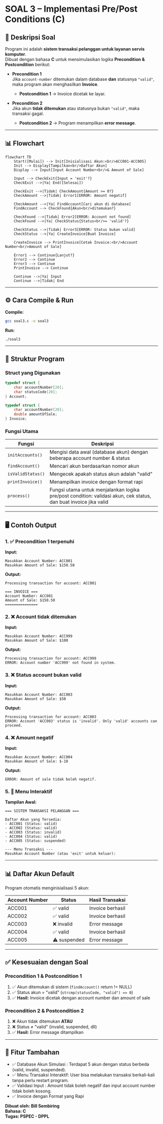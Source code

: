 # SOAL 3 – Implementasi Pre/Post Conditions (C)

## 📌 Deskripsi Soal

Program ini adalah **sistem transaksi pelanggan untuk layanan servis komputer**.  
Dibuat dengan bahasa **C** untuk mensimulasikan logika **Precondition & Postcondition** berikut:

- **Precondition 1**  
  Jika `account-number` ditemukan dalam database **dan** statusnya `"valid"`, maka program akan menghasilkan **Invoice**.  
  - **Postcondition 1** → Invoice dicetak ke layar.  

- **Precondition 2**  
  Jika akun **tidak ditemukan** atau statusnya bukan `"valid"`, maka transaksi gagal.  
  - **Postcondition 2** → Program menampilkan **error message**.  

---

## 📊 Flowchart

```mermaid
flowchart TD
    Start([Mulai]) --> Init[Inisialisasi Akun:<br/>ACC001-ACC005]
    Init --> Display[Tampilkan<br/>Daftar Akun]
    Display --> Input[Input Account Number<br/>& Amount of Sale]
    
    Input --> CheckExit{Input = 'exit'?}
    CheckExit -->|Ya| End([Selesai])
    
    CheckExit -->|Tidak| CheckAmount{Amount >= 0?}
    CheckAmount -->|Tidak| Error1[ERROR: Amount negatif]
    
    CheckAmount -->|Ya| FindAccount[Cari akun di database]
    FindAccount --> CheckFound{Akun<br/>ditemukan?}
    
    CheckFound -->|Tidak| Error2[ERROR: Account not found]
    CheckFound -->|Ya| CheckStatus{Status<br/>= 'valid'?}
    
    CheckStatus -->|Tidak| Error3[ERROR: Status bukan valid]
    CheckStatus -->|Ya| CreateInvoice[Buat Invoice]
    
    CreateInvoice --> PrintInvoice[Cetak Invoice:<br/>Account Number<br/>Amount of Sale]
    
    Error1 --> Continue{Lanjut?}
    Error2 --> Continue
    Error3 --> Continue
    PrintInvoice --> Continue
    
    Continue -->|Ya| Input
    Continue -->|Tidak| End
```

---

## ⚙️ Cara Compile & Run

**Compile:**
```bash
gcc soal3.c -o soal3
```

**Run:**
```bash
./soal3
```

---

## 📖 Struktur Program

### Struct yang Digunakan

```c
typedef struct {
    char accountNumber[20];
    char statusCode[20];
} Account;

typedef struct {
    char accountNumber[20];
    double amountOfSale;
} Invoice;
```

### Fungsi Utama

| Fungsi | Deskripsi |
|--------|-----------|
| `initAccounts()` | Mengisi data awal (database akun) dengan beberapa account number & status |
| `findAccount()` | Mencari akun berdasarkan nomor akun |
| `isValidStatus()` | Mengecek apakah status akun adalah "valid" |
| `printInvoice()` | Menampilkan invoice dengan format rapi |
| `process()` | Fungsi utama untuk menjalankan logika pre/post condition: validasi akun, cek status, dan buat invoice jika valid |

---

## 🖥️ Contoh Output

### 1. ✅ Precondition 1 terpenuhi

**Input:**
```
Masukkan Account Number: ACC001
Masukkan Amount of Sale: $150.50
```

**Output:**
```
Processing transaction for account: ACC001

=== INVOICE ===
Account Number: ACC001
Amount of Sale: $150.50
===============
```

### 2. ❌ Account tidak ditemukan

**Input:**
```
Masukkan Account Number: ACC999
Masukkan Amount of Sale: $100
```

**Output:**
```
Processing transaction for account: ACC999
ERROR: Account number 'ACC999' not found in system.
```

### 3. ❌ Status account bukan valid

**Input:**
```
Masukkan Account Number: ACC003
Masukkan Amount of Sale: $50
```

**Output:**
```
Processing transaction for account: ACC003
ERROR: Account 'ACC003' status is 'invalid'. Only 'valid' accounts can proceed.
```

### 4. ❌ Amount negatif

**Input:**
```
Masukkan Account Number: ACC004
Masukkan Amount of Sale: $-10
```

**Output:**
```
ERROR: Amount of sale tidak boleh negatif.
```

### 5. 🔄 Menu Interaktif

**Tampilan Awal:**
```
=== SISTEM TRANSAKSI PELANGGAN ===

Daftar Akun yang Tersedia:
- ACC001 (Status: valid)
- ACC002 (Status: valid)
- ACC003 (Status: invalid)
- ACC004 (Status: valid)
- ACC005 (Status: suspended)

--- Menu Transaksi ---
Masukkan Account Number (atau 'exit' untuk keluar): 
```

---

## 📊 Daftar Akun Default

Program otomatis menginisialisasi 5 akun:

| Account Number | Status | Hasil Transaksi |
|---------------|--------|-----------------|
| ACC001 | ✅ valid | Invoice berhasil |
| ACC002 | ✅ valid | Invoice berhasil |
| ACC003 | ❌ invalid | Error message |
| ACC004 | ✅ valid | Invoice berhasil |
| ACC005 | ⚠️ suspended | Error message |

---

## ✅ Kesesuaian dengan Soal

### Precondition 1 & Postcondition 1
1. ✅ Akun ditemukan di sistem (`findAccount()` return != NULL)
2. ✅ Status akun = "valid" (`strcmp(statusCode, "valid") == 0`)
3. ✅ **Hasil:** Invoice dicetak dengan account number dan amount of sale

### Precondition 2 & Postcondition 2
1. ❌ Akun tidak ditemukan **ATAU**
2. ❌ Status ≠ "valid" (invalid, suspended, dll)
3. ✅ **Hasil:** Error message ditampilkan

---

## 🎯 Fitur Tambahan

- ✅ Database Akun Simulasi : Terdapat 5 akun dengan status berbeda (valid, invalid, suspended).
- ✅ Menu Transaksi Interaktif: User bisa melakukan transaksi berkali-kali tanpa perlu restart program.
- ✅ Validasi Input : Amount tidak boleh negatif dan input account number tidak boleh kosong.
- ✅ Invoice dengan Format yang Rapi

**Dibuat oleh: Bill Sembiring**  
**Bahasa: C**  
**Tugas: PSPEC - DPPL**

